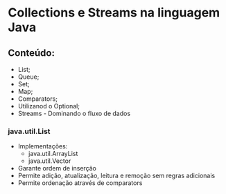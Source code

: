 # Collections e Streams na linguagem Java

## Conteúdo:
- List;
- Queue;
- Set;
- Map;
- Comparators;
- Utilizanod o Optional;
- Streams - Dominando o fluxo de dados

### java.util.List
  - Implementações:
      - java.util.ArrayList
      - java.util.Vector
  - Garante ordem de inserção
  - Permite adição, atualização, leitura e remoção sem regras adicionais
  - Permite ordenação através de comparators
